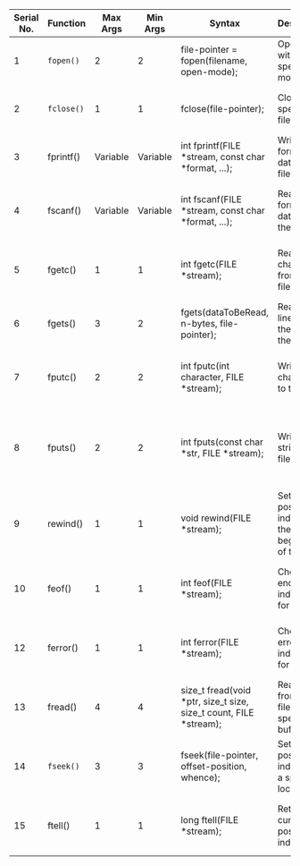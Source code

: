 | Serial No. | Function      | Max Args | Min Args | Syntax                             | Description                                                                                  | Return Type | Important Notes                                  |
|------------|---------------|----------|----------|------------------------------------|----------------------------------------------------------------------------------------------|-------------|---------------------------------------------------|
| 1 | `fopen()` | 2 | 2 | file-pointer = fopen(filename, open-mode); | Opens a file with the specified mode | FILE*       | Returns a pointer to the file structure. |
| 2 | `fclose()` | 1 | 1 | fclose(file-pointer); | Closes the specified file. | int | Returns 0 on success, EOF on failure. |
| 3          | fprintf()     | Variable | Variable | int fprintf(FILE *stream, const char *format, ...); | Writes formatted data to the file.                                                         | int         | Returns the number of characters written.          |
| 4          | fscanf()      | Variable | Variable | int fscanf(FILE *stream, const char *format, ...);  | Reads formatted data from the file.                                                        | int         | Returns the number of items successfully read.    |
| 5          | fgetc()       | 1        | 1        | int fgetc(FILE *stream);           | Reads a character from the file.                                                           | int         | Returns the read character or EOF on error.        |
| 6          | fgets()       | 3        | 2        | fgets(dataToBeRead, n-bytes, file-pointer);        | Reads a line from the file into the string.                                                | char*       | Returns the read string or NULL on error.          |
| 7          | fputc()       | 2        | 2        | int fputc(int character, FILE *stream);             | Writes a character to the file.                                                            | int         | Returns the written character or EOF on error.    |
| 8          | fputs()       | 2        | 2        | int fputs(const char *str, FILE *stream);           | Writes a string to the file.                                                               | int         | Returns a non-negative value on success, EOF on failure. |
| 9          | rewind()      | 1        | 1        | void rewind(FILE *stream);          | Sets the file position indicator to the beginning of the file.                                | void        | No return value.                                  |
| 10         | feof()        | 1        | 1        | int feof(FILE *stream);            | Checks the end-of-file indicator for the file.                                              | int         | Returns non-zero if end-of-file reached, 0 otherwise. |
| 12         | ferror()      | 1        | 1        | int ferror(FILE *stream);          | Checks the error indicator for the file.                                                   | int         | Returns non-zero if an error occurred, 0 otherwise.  |
| 13         | fread()       | 4        | 4        | size_t fread(void *ptr, size_t size, size_t count, FILE *stream); | Reads data from the file into the specified buffer.                           | size_t      | Returns the number of items read.                   |
| 14 | `fseek()` | 3 | 3 | fseek(file-pointer, offset-position, whence); | Sets the file position indicator to a specified location. | int         | Returns 0 on success, non-zero on failure.         |
| 15         | ftell()       | 1        | 1        | long ftell(FILE *stream);           | Returns the current file position indicator.                                                | long        | Returns the current file position or -1L on failure. |
